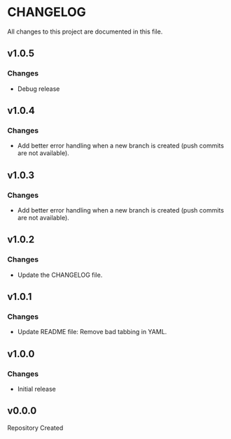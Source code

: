 # CHANGELOG

All changes to this project are documented in this file.

## v1.0.5

### Changes

- Debug release

## v1.0.4

### Changes

- Add better error handling when a new branch is created (push commits are not available).

## v1.0.3

### Changes

- Add better error handling when a new branch is created (push commits are not available).

## v1.0.2

### Changes

- Update the CHANGELOG file.

## v1.0.1

### Changes

- Update README file: Remove bad tabbing in YAML.

## v1.0.0

### Changes

- Initial release

## v0.0.0

Repository Created

